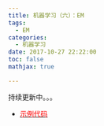 ```yaml
---
title: 机器学习（六）：EM
tags:
  - EM
categories:
  - 机器学习
date: 2017-10-27 22:22:00
toc: false
mathjax: true

---
```


持续更新中。。。

- [<font color="red">示例代码</font>](https://github.com/Wasim37/machine_learning_code/tree/master/07%20EM(GMM)/notebook)
